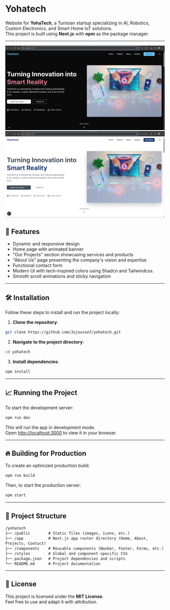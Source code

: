 # Yohatech

Website for **YohaTech**, a Tunisian startup specializing in AI, Robotics, Custom Electronics, and Smart Home IoT solutions.  
This project is built using **Next.js** with **npm** as the package manager.

---

![alt text](image.png) ![alt text](image-1.png)

## 🚀 Features

- Dynamic and responsive design
- Home page with animated banner
- "Our Projects" section showcasing services and products
- "About Us" page presenting the company's vision and expertise
- Functional contact form
- Modern UI with tech-inspired colors using Shadcn and Tailwindcss.
- Smooth scroll animations and sticky navigation

---

## 🛠️ Installation

Follow these steps to install and run the project locally:

1. **Clone the repository**:

```bash
git clone https://github.com/Jojoussef/yohatech.git
```

2. **Navigate to the project directory**:

```bash
cd yohatech
```

3. **Install dependencies**:

```bash
npm install
```

---

## 📈 Running the Project

To start the development server:

```bash
npm run dev
```

This will run the app in development mode.  
Open [http://localhost:3000](http://localhost:3000) to view it in your browser.

---

## 🔥 Building for Production

To create an optimized production build:

```bash
npm run build
```

Then, to start the production server:

```bash
npm start
```

---

## 📂 Project Structure

```
/yohatech
├── /public        # Static files (images, icons, etc.)
├── /app           # Next.js app router directory (Home, About, Projects, Contact)
├── /components    # Reusable components (Navbar, Footer, Forms, etc.)
├── /styles        # Global and component-specific CSS
├── package.json   # Project dependencies and scripts
└── README.md      # Project documentation
```

---


## 📄 License

This project is licensed under the **MIT License**.  
Feel free to use and adapt it with attribution.

